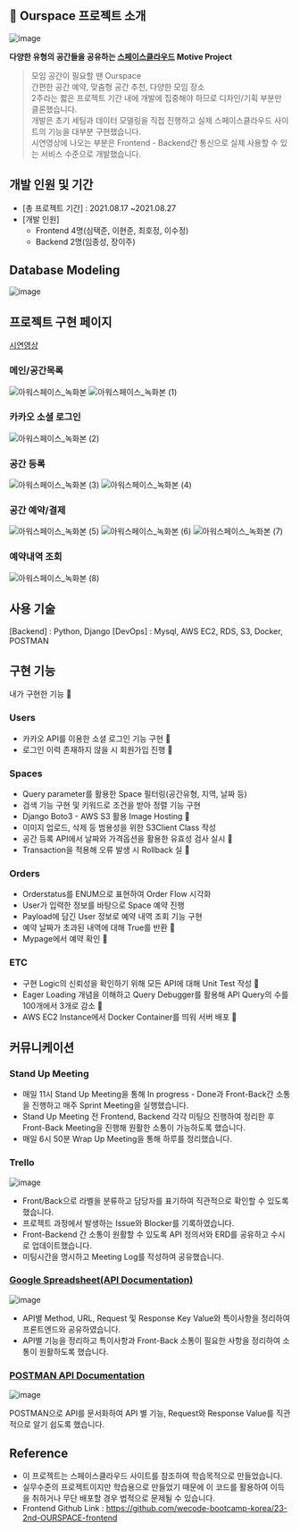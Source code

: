 ## 🏢 Ourspace 프로젝트 소개

![image](https://user-images.githubusercontent.com/84963683/136652854-a3acdc49-1684-4134-bcfa-de7396fa173d.png)

**다양한 유형의 공간들을 공유하는 [스페이스클라우드](https://www.spacecloud.kr/) Motive Project**

> 모임 공간이 필요할 땐 Ourspace<br/>
> 간편한 공간 예약, 맞춤형 공간 추천, 다양한 모임 장소<br/>
> 2주라는 짧은 프로젝트 기간 내에 개발에 집중해야 하므로 디자인/기획 부분만 클론했습니다.   
> 개발은 초기 세팅과 데이터 모델링을 직접 진행하고 실제 스페이스클라우드 사이트의 기능을 대부분 구현했습니다.   
> 시연영상에 나오는 부분은 Frontend - Backend간 통신으로 실제 사용할 수 있는 서비스 수준으로 개발했습니다.  
 
## 개발 인원 및 기간
- [총 프로젝트 기간] : 2021.08.17 ~2021.08.27
- [개발 인원] 
  - Frontend 4명(심택준, 이현준, 최호정, 이수정)
  - Backend 2명(임종성, 장이주)

## Database Modeling

![image](https://user-images.githubusercontent.com/84963683/136653023-f4fa0b5c-9a8f-4e52-a2b4-0476a2ee6761.png)

## 프로젝트 구현 페이지

[시연영상](https://www.youtube.com/watch?v=8b4LgFIEaCk&ab_channel=TaekjunSim)

### 메인/공간목록

![아워스페이스_녹화본](https://user-images.githubusercontent.com/84963683/136654713-4d85ac2c-019a-4c26-aa46-ba5a2fe3fc43.gif)
![아워스페이스_녹화본 (1)](https://user-images.githubusercontent.com/84963683/136654768-29398d80-2502-4c9c-bff4-1e36e4f9776f.gif)

### 카카오 소셜 로그인

![아워스페이스_녹화본 (2)](https://user-images.githubusercontent.com/84963683/136654810-232792c4-4ab1-4479-b20e-4baba445abf5.gif)

### 공간 등록 

![아워스페이스_녹화본 (3)](https://user-images.githubusercontent.com/84963683/136654858-dcc7c58f-7455-4145-8633-eaf27da8c526.gif)
![아워스페이스_녹화본 (4)](https://user-images.githubusercontent.com/84963683/136654861-49f0d23a-dbed-4845-b6e9-9f305677c1cc.gif)

### 공간 예약/결제

![아워스페이스_녹화본 (5)](https://user-images.githubusercontent.com/84963683/136654946-c8911a24-fbbe-422e-82f2-3f659b1e71bd.gif)
![아워스페이스_녹화본 (6)](https://user-images.githubusercontent.com/84963683/136654953-d4e67297-a9fa-4f8f-9a65-24b53252a383.gif)
![아워스페이스_녹화본 (7)](https://user-images.githubusercontent.com/84963683/136654956-015f6b32-7792-47d4-b752-450d368125bc.gif)

### 예약내역 조회

![아워스페이스_녹화본 (8)](https://user-images.githubusercontent.com/84963683/136655023-aa7c72ab-4bbd-4dbf-a8ac-88cb196a6024.gif)

## 사용 기술

[Backend] : Python, Django
[DevOps] : Mysql, AWS EC2, RDS, S3, Docker, POSTMAN

## 구현 기능

내가 구현한 기능 🙌

### Users

- 카카오 API를 이용한 소셜 로그인 기능 구현 🙌
- 로그인 이력 존재하지 않을 시 회원가입 진행 🙌

### Spaces

- Query parameter를 활용한 Space 필터링(공간유형, 지역, 날짜 등)
- 검색 기능 구현 및 키워드로 조건을 받아 정렬 기능 구현
- Django Boto3 - AWS S3 활용 Image Hosting 🙌
- 이미지 업로드, 삭제 등 범용성을 위한 S3Client Class 작성
- 공간 등록 API에서 날짜와 가격옵션을 활용한 유효성 검사 실시 🙌
- Transaction을 적용해 오류 발생 시 Rollback 실 🙌

### Orders

- Orderstatus를 ENUM으로 표현하여 Order Flow 시각화
- User가 입력한 정보를 바탕으로 Space 예약 진행
- Payload에 담긴 User 정보로 예약 내역 조회 기능 구현
- 예약 날짜가 초과된 내역에 대해 True를 반환 🙌
- Mypage에서 예약 확인 🙌

### ETC

- 구현 Logic의 신뢰성을 확인하기 위해 모든 API에 대해 Unit Test 작성 🙌
- Eager Loading 개념을 이해하고 Query Debugger를 활용해 API Query의 수를 100개에서 3개로 감소 🙌
- AWS EC2 Instance에서 Docker Container를 띄워 서버 배포 🙌

## 커뮤니케이션

### Stand Up Meeting

- 매일 11시 Stand Up Meeting을 통해 In progress - Done과 Front-Back간 소통을 진행하고 매주 Sprint Meeting을 실행했습니다.
- Stand Up Meeting 전 Frontend, Backend 각각 미팅으 진행하여 정리한 후 Front-Back Meeting을 진행해 원활한 소통이 가능하도록 했습니다.
- 매일 6시 50분 Wrap Up Meeting을 통해 하루를 정리했습니다.

### Trello

![image](https://user-images.githubusercontent.com/84963683/136654371-47765fc7-09a3-4ca5-9403-368cdb8df626.png)

- Front/Back으로 라벨을 분류하고 담당자를 표기하여 직관적으로 확인할 수 있도록 했습니다.
- 프로젝트 과정에서 발생하는 Issue와 Blocker를 기록하였습니다.
- Front-Backend 간 소통이 원활할 수 있도록 API 정의서와 ERD를 공유하고 수시로 업데이트했습니다.
- 미팅시간을 명시하고 Meeting Log를 작성하여 공유했습니다.

### [Google Spreadsheet(API Documentation)](https://docs.google.com/spreadsheets/d/1vL21nq75g_9duQGF6-2D2S7D91lnT9BbnlBwiJTuubY/edit?usp=sharing)

![image](https://user-images.githubusercontent.com/84963683/136654510-2f3b802a-fde5-4c4e-9331-2f0739f3a87a.png)

- API별 Method, URL, Request 및 Response Key Value와 특이사항을 정리하여 프론트엔드와 공유하였습니다.
- API별 기능을 정리하고 특이사항과 Front-Back 소통이 필요한 사항을 정리하여 소통이 원활하도록 했습니다.

### [POSTMAN API Documentation](https://documenter.getpostman.com/view/16843754/TzzGJZQ8)

![image](https://user-images.githubusercontent.com/84963683/136654578-6529565e-aec5-4c49-bfe0-1cd9d6eb651a.png)

POSTMAN으로 API를 문서화하여 API 별 기능, Request와 Response Value를 직관적으로 알기 쉽도록 했습니다.

## Reference

- 이 프로젝트는 스페이스클라우드 사이트를 참조하여 학습목적으로 만들었습니다.
- 실무수준의 프로젝트이지만 학습용으로 만들었기 때문에 이 코드를 활용하여 이득을 취하거나 무단 배포할 경우 법적으로 문제될 수 있습니다.
- Frontend Github Link : https://github.com/wecode-bootcamp-korea/23-2nd-OURSPACE-frontend
